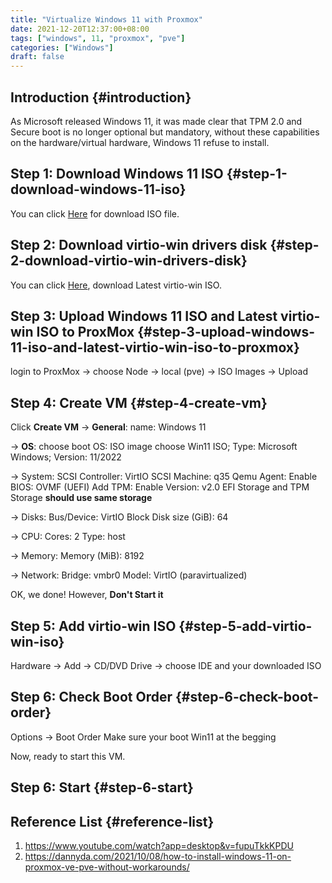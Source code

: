 ```yaml
---
title: "Virtualize Windows 11 with Proxmox"
date: 2021-12-20T12:37:00+08:00
tags: ["windows", 11, "proxmox", "pve"]
categories: ["Windows"]
draft: false
---
```


## Introduction {#introduction}

As Microsoft released Windows 11, it was made clear that TPM 2.0 and Secure boot is no longer optional but mandatory, without these capabilities on the hardware/virtual hardware, Windows 11 refuse to install.


## Step 1: Download Windows 11 ISO {#step-1-download-windows-11-iso}

You can click [Here](https://www.microsoft.com/software-download/windows11) for download ISO file.


## Step 2: Download virtio-win drivers disk {#step-2-download-virtio-win-drivers-disk}

You can click [Here](https://github.com/virtio-win/virtio-win-pkg-scripts), download Latest virtio-win ISO.


## Step 3: Upload Windows 11 ISO and Latest virtio-win ISO to ProxMox {#step-3-upload-windows-11-iso-and-latest-virtio-win-iso-to-proxmox}

login to ProxMox -&gt; choose Node -&gt; local (pve) -&gt; ISO Images -&gt; Upload


## Step 4: Create VM {#step-4-create-vm}

Click **Create VM** -&gt; **General**: name: Windows 11

-&gt; **OS**: choose boot OS: ISO image choose Win11 ISO; Type: Microsoft Windows; Version: 11/2022

-&gt; System: SCSI Controller: VirtIO SCSI
Machine: q35
Qemu Agent: Enable
BIOS: OVMF (UEFI)
Add TPM: Enable Version: v2.0
EFI Storage and TPM Storage **should use same storage**

-&gt; Disks:
Bus/Device: VirtIO Block
Disk size (GiB): 64

-&gt; CPU:
Cores: 2
Type: host

-&gt; Memory:
Memory (MiB): 8192

-&gt; Network:
Bridge: vmbr0
Model: VirtIO (paravirtualized)

OK, we done! However, **Don't Start it**


## Step 5: Add virtio-win ISO {#step-5-add-virtio-win-iso}

Hardware -&gt; Add -&gt; CD/DVD Drive -&gt; choose IDE and your downloaded ISO


## Step 6: Check Boot Order {#step-6-check-boot-order}

Options -&gt; Boot Order
Make sure your boot Win11 at the begging

Now, ready to start this VM.


## Step 6: Start {#step-6-start}


## Reference List {#reference-list}

1.  <https://www.youtube.com/watch?app=desktop&v=fupuTkkKPDU>
2.  <https://dannyda.com/2021/10/08/how-to-install-windows-11-on-proxmox-ve-pve-without-workarounds/>
